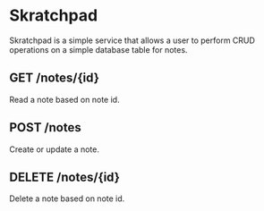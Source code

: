 # Skratchpad

Skratchpad is a simple service that allows a user to perform CRUD operations on a simple database table for notes.

## GET /notes/{id}
Read a note based on note id.

## POST /notes
Create or update a note.

## DELETE /notes/{id}
Delete a note based on note id.

